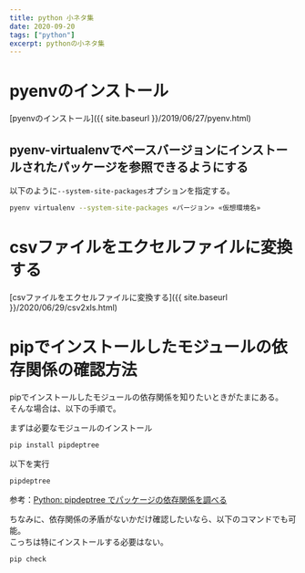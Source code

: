 ```yaml
---
title: python 小ネタ集
date: 2020-09-20
tags: ["python"]
excerpt: pythonの小ネタ集
---
```


# pyenvのインストール

[pyenvのインストール]({{ site.baseurl }}/2019/06/27/pyenv.html)  

## pyenv-virtualenvでベースバージョンにインストールされたパッケージを参照できるようにする

以下のように``--system-site-packages``オプションを指定する。  
```bash
pyenv virtualenv --system-site-packages «バージョン» «仮想環境名»
```



# csvファイルをエクセルファイルに変換する

[csvファイルをエクセルファイルに変換する]({{ site.baseurl }}/2020/06/29/csv2xls.html)  


# pipでインストールしたモジュールの依存関係の確認方法

pipでインストールしたモジュールの依存関係を知りたいときがたまにある。  
そんな場合は、以下の手順で。  

まずは必要なモジュールのインストール  
```bash
pip install pipdeptree
```

以下を実行  
```bash
pipdeptree
```
参考：[Python: pipdeptree でパッケージの依存関係を調べる](https://blog.amedama.jp/entry/2016/05/29/182402?fbclid=IwAR1HwuEEKG3-lbCYNJeDBpwgBDZsNae3Ww6GYwrMCFjXt7kqo5-iAyaOXNI)

ちなみに、依存関係の矛盾がないかだけ確認したいなら、以下のコマンドでも可能。  
こっちは特にインストールする必要はない。  
```bash
pip check
```


